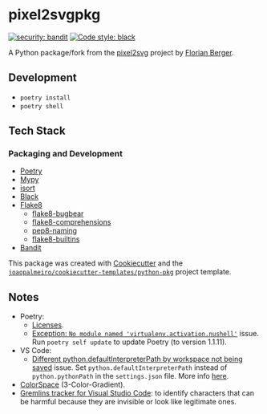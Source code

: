 # pixel2svgpkg

[![security: bandit](https://img.shields.io/badge/security-bandit-yellow.svg)](https://github.com/PyCQA/bandit)
[![Code style: black](https://img.shields.io/badge/code%20style-black-000000.svg)](https://github.com/psf/black)

A Python package/fork from the [pixel2svg](https://florian-berger.de/en/software/pixel2svg/) project by [Florian Berger](https://florian-berger.de/en/).

## Development

- `poetry install`
- `poetry shell`

## Tech Stack

### Packaging and Development

- [Poetry](https://python-poetry.org/)
- [Mypy](http://mypy-lang.org/)
- [isort](https://pycqa.github.io/isort/)
- [Black](https://github.com/psf/black)
- [Flake8](https://flake8.pycqa.org/)
  - [flake8-bugbear](https://github.com/PyCQA/flake8-bugbear)
  - [flake8-comprehensions](https://github.com/adamchainz/flake8-comprehensions)
  - [pep8-naming](https://github.com/PyCQA/pep8-naming)
  - [flake8-builtins](https://github.com/gforcada/flake8-builtins)
- [Bandit](https://bandit.readthedocs.io/)

This package was created with [Cookiecutter](https://github.com/audreyr/cookiecutter) and the [`joaopalmeiro/cookiecutter-templates/python-pkg`](https://github.com/joaopalmeiro/cookiecutter-templates) project template.

## Notes

- Poetry:
  - [Licenses](https://python-poetry.org/docs/pyproject#license).
  - [Exception: `No module named 'virtualenv.activation.nushell'`](https://github.com/python-poetry/poetry/issues/4515) issue. Run `poetry self update` to update Poetry (to version 1.1.11).
- VS Code:
  - [Different python.defaultInterpreterPath by workspace not being saved](https://github.com/microsoft/vscode-python/issues/12633#issuecomment-651853209) issue. Set `python.defaultInterpreterPath` instead of `python.pythonPath` in the `settings.json` file. More info [here](https://code.visualstudio.com/docs/python/environments#_manually-specify-an-interpreter).
- [ColorSpace](https://mycolor.space/gradient3) (3-Color-Gradient).
- [Gremlins tracker for Visual Studio Code](https://marketplace.visualstudio.com/items?itemName=nhoizey.gremlins): to identify characters that can be harmful because they are invisible or look like legitimate ones.
